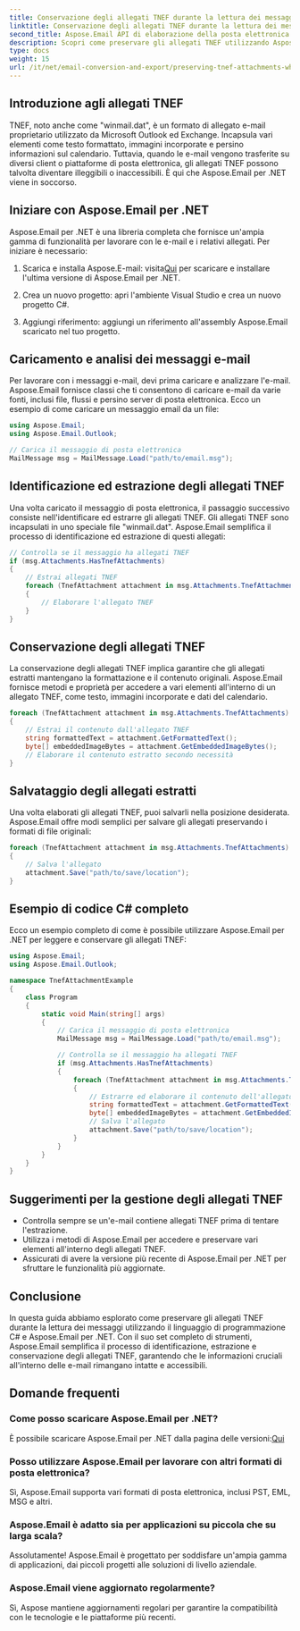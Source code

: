 ```yaml
---
title: Conservazione degli allegati TNEF durante la lettura dei messaggi approccio C#
linktitle: Conservazione degli allegati TNEF durante la lettura dei messaggi approccio C#
second_title: Aspose.Email API di elaborazione della posta elettronica .NET
description: Scopri come preservare gli allegati TNEF utilizzando Aspose.Email per .NET in questa guida passo passo con il codice sorgente.
type: docs
weight: 15
url: /it/net/email-conversion-and-export/preserving-tnef-attachments-when-reading-messages-csharp-approach/
---
```


## Introduzione agli allegati TNEF

TNEF, noto anche come "winmail.dat", è un formato di allegato e-mail proprietario utilizzato da Microsoft Outlook ed Exchange. Incapsula vari elementi come testo formattato, immagini incorporate e persino informazioni sul calendario. Tuttavia, quando le e-mail vengono trasferite su diversi client o piattaforme di posta elettronica, gli allegati TNEF possono talvolta diventare illeggibili o inaccessibili. È qui che Aspose.Email per .NET viene in soccorso.

## Iniziare con Aspose.Email per .NET

Aspose.Email per .NET è una libreria completa che fornisce un'ampia gamma di funzionalità per lavorare con le e-mail e i relativi allegati. Per iniziare è necessario:

1.  Scarica e installa Aspose.E-mail: visita[Qui](https://releases.aspose.com/email/net) per scaricare e installare l'ultima versione di Aspose.Email per .NET.

2. Crea un nuovo progetto: apri l'ambiente Visual Studio e crea un nuovo progetto C#.

3. Aggiungi riferimento: aggiungi un riferimento all'assembly Aspose.Email scaricato nel tuo progetto.

## Caricamento e analisi dei messaggi e-mail

Per lavorare con i messaggi e-mail, devi prima caricare e analizzare l'e-mail. Aspose.Email fornisce classi che ti consentono di caricare e-mail da varie fonti, inclusi file, flussi e persino server di posta elettronica. Ecco un esempio di come caricare un messaggio email da un file:

```csharp
using Aspose.Email;
using Aspose.Email.Outlook;

// Carica il messaggio di posta elettronica
MailMessage msg = MailMessage.Load("path/to/email.msg");
```

## Identificazione ed estrazione degli allegati TNEF

Una volta caricato il messaggio di posta elettronica, il passaggio successivo consiste nell'identificare ed estrarre gli allegati TNEF. Gli allegati TNEF sono incapsulati in uno speciale file "winmail.dat". Aspose.Email semplifica il processo di identificazione ed estrazione di questi allegati:

```csharp
// Controlla se il messaggio ha allegati TNEF
if (msg.Attachments.HasTnefAttachments)
{
    // Estrai allegati TNEF
    foreach (TnefAttachment attachment in msg.Attachments.TnefAttachments)
    {
        // Elaborare l'allegato TNEF
    }
}
```

## Conservazione degli allegati TNEF

La conservazione degli allegati TNEF implica garantire che gli allegati estratti mantengano la formattazione e il contenuto originali. Aspose.Email fornisce metodi e proprietà per accedere a vari elementi all'interno di un allegato TNEF, come testo, immagini incorporate e dati del calendario.

```csharp
foreach (TnefAttachment attachment in msg.Attachments.TnefAttachments)
{
    // Estrai il contenuto dall'allegato TNEF
    string formattedText = attachment.GetFormattedText();
    byte[] embeddedImageBytes = attachment.GetEmbeddedImageBytes();
    // Elaborare il contenuto estratto secondo necessità
}
```

## Salvataggio degli allegati estratti

Una volta elaborati gli allegati TNEF, puoi salvarli nella posizione desiderata. Aspose.Email offre modi semplici per salvare gli allegati preservando i formati di file originali:

```csharp
foreach (TnefAttachment attachment in msg.Attachments.TnefAttachments)
{
    // Salva l'allegato
    attachment.Save("path/to/save/location");
}
```

## Esempio di codice C# completo

Ecco un esempio completo di come è possibile utilizzare Aspose.Email per .NET per leggere e conservare gli allegati TNEF:

```csharp
using Aspose.Email;
using Aspose.Email.Outlook;

namespace TnefAttachmentExample
{
    class Program
    {
        static void Main(string[] args)
        {
            // Carica il messaggio di posta elettronica
            MailMessage msg = MailMessage.Load("path/to/email.msg");

            // Controlla se il messaggio ha allegati TNEF
            if (msg.Attachments.HasTnefAttachments)
            {
                foreach (TnefAttachment attachment in msg.Attachments.TnefAttachments)
                {
                    // Estrarre ed elaborare il contenuto dell'allegato TNEF
                    string formattedText = attachment.GetFormattedText();
                    byte[] embeddedImageBytes = attachment.GetEmbeddedImageBytes();
                    // Salva l'allegato
                    attachment.Save("path/to/save/location");
                }
            }
        }
    }
}
```

## Suggerimenti per la gestione degli allegati TNEF

- Controlla sempre se un'e-mail contiene allegati TNEF prima di tentare l'estrazione.
- Utilizza i metodi di Aspose.Email per accedere e preservare vari elementi all'interno degli allegati TNEF.
- Assicurati di avere la versione più recente di Aspose.Email per .NET per sfruttare le funzionalità più aggiornate.

## Conclusione

In questa guida abbiamo esplorato come preservare gli allegati TNEF durante la lettura dei messaggi utilizzando il linguaggio di programmazione C# e Aspose.Email per .NET. Con il suo set completo di strumenti, Aspose.Email semplifica il processo di identificazione, estrazione e conservazione degli allegati TNEF, garantendo che le informazioni cruciali all'interno delle e-mail rimangano intatte e accessibili.

## Domande frequenti

### Come posso scaricare Aspose.Email per .NET?

 È possibile scaricare Aspose.Email per .NET dalla pagina delle versioni:[Qui](https://releases.aspose.com/email/net)

### Posso utilizzare Aspose.Email per lavorare con altri formati di posta elettronica?

Sì, Aspose.Email supporta vari formati di posta elettronica, inclusi PST, EML, MSG e altri.

### Aspose.Email è adatto sia per applicazioni su piccola che su larga scala?

Assolutamente! Aspose.Email è progettato per soddisfare un'ampia gamma di applicazioni, dai piccoli progetti alle soluzioni di livello aziendale.

### Aspose.Email viene aggiornato regolarmente?

Sì, Aspose mantiene aggiornamenti regolari per garantire la compatibilità con le tecnologie e le piattaforme più recenti.
